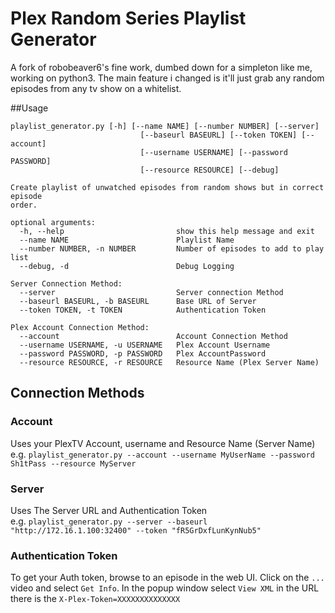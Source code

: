 # Plex Random Series Playlist Generator

A fork of robobeaver6's fine work, dumbed down for a simpleton like me, working on python3. The main feature i changed is it'll just grab any random episodes from any tv show on a whitelist.

##Usage
```
playlist_generator.py [-h] [--name NAME] [--number NUMBER] [--server]
                             [--baseurl BASEURL] [--token TOKEN] [--account]
                             [--username USERNAME] [--password PASSWORD]
                             [--resource RESOURCE] [--debug]

Create playlist of unwatched episodes from random shows but in correct episode
order.

optional arguments:
  -h, --help                         show this help message and exit
  --name NAME                        Playlist Name
  --number NUMBER, -n NUMBER         Number of episodes to add to play list
  --debug, -d                        Debug Logging

Server Connection Method:
  --server                           Server connection Method
  --baseurl BASEURL, -b BASEURL      Base URL of Server
  --token TOKEN, -t TOKEN            Authentication Token

Plex Account Connection Method:
  --account                          Account Connection Method
  --username USERNAME, -u USERNAME   Plex Account Username
  --password PASSWORD, -p PASSWORD   Plex AccountPassword
  --resource RESOURCE, -r RESOURCE   Resource Name (Plex Server Name) 
```
## Connection Methods
### Account
Uses your PlexTV Account, username and Resource Name (Server Name)  
e.g. `playlist_generator.py --account --username MyUserName --password Sh1tPass --resource MyServer`

### Server
Uses The Server URL and Authentication Token  
e.g. `playlist_generator.py --server --baseurl "http://172.16.1.100:32400" --token "fR5GrDxfLunKynNub5"`

### Authentication Token
To get your Auth token, browse to an episode in the web UI. Click on the `...` video and select `Get Info`.  In the 
popup window select `View XML` in the URL there is the `X-Plex-Token=XXXXXXXXXXXXXX`
